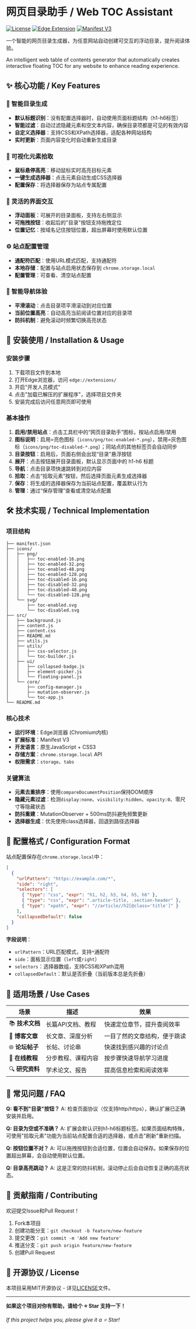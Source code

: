 # 网页目录助手 / Web TOC Assistant

[![License](https://img.shields.io/badge/license-MIT-blue.svg)](LICENSE)
[![Edge Extension](https://img.shields.io/badge/Edge-Extension-blue.svg)](https://microsoftedge.microsoft.com/addons/)
[![Manifest V3](https://img.shields.io/badge/Manifest-V3-green.svg)](https://developer.chrome.com/docs/extensions/mv3/)

一个智能的网页目录生成器，为任意网站自动创建可交互的浮动目录，提升阅读体验。

An intelligent web table of contents generator that automatically creates interactive floating TOC for any website to enhance reading experience.

## ✨ 核心功能 / Key Features

### 🎯 智能目录生成
- **默认标题识别**：没有配置选择器时，自动使用页面标题结构（h1-h6标签）
- **智能过滤**：自动过滤隐藏元素和空文本内容，确保目录项都是可见的有效内容
- **自定义选择器**：支持CSS和XPath选择器，适配各种网站结构
- **实时更新**：页面内容变化时自动重新生成目录

### 🎪 可视化元素拾取
- **鼠标悬停高亮**：移动鼠标实时高亮目标元素
- **一键生成选择器**：点击元素自动生成CSS选择器
- **配置保存**：将选择器保存为站点专属配置

### 📍 灵活的界面交互
- **浮动面板**：可展开的目录面板，支持左右侧显示
- **可拖拽按钮**：收起后的"目录"按钮支持拖拽定位
- **位置记忆**：按域名记住按钮位置，超出屏幕时使用默认位置

### ⚙️ 站点配置管理
- **通配符匹配**：使用URL模式匹配，支持通配符
- **本地存储**：配置与站点启用状态保存到 `chrome.storage.local`
- **配置管理**：可查看、清空站点配置

### 🔄 智能导航体验
- **平滑滚动**：点击目录项平滑滚动到对应位置
- **当前位置高亮**：自动高亮当前阅读位置对应的目录项
- **防抖机制**：避免滚动时频繁切换高亮状态

## 🚀 安装使用 / Installation & Usage

### 安装步骤
1. 下载项目文件到本地
2. 打开Edge浏览器，访问 `edge://extensions/`
3. 开启"开发人员模式"
4. 点击"加载已解压的扩展程序"，选择项目文件夹
5. 安装完成后访问任意网页即可使用

### 基本操作
1. **启用/禁用站点**：点击工具栏中的“网页目录助手”图标，按站点启用/禁用
2. **图标说明**：启用=亮色图标（`icons/png/toc-enabled-*.png`），禁用=灰色图标（`icons/png/toc-disabled-*.png`）；同站点的其他标签页会自动同步
3. **目录按钮**：启用后，页面右侧会出现“目录”悬浮按钮
4. **展开**：点击按钮展开目录面板，默认显示页面中的 h1-h6 标题
5. **导航**：点击目录项快速跳转到对应内容
6. **拾取**：点击“拾取元素”按钮，然后选择页面元素生成选择器
7. **保存**：将生成的选择器保存为当前站点配置，覆盖默认行为
8. **管理**：通过“保存管理”查看或清空站点配置

## 🛠️ 技术实现 / Technical Implementation

### 项目结构
```
├── manifest.json
├── icons/
│   ├── png/
│   │   ├── toc-enabled-16.png
│   │   ├── toc-enabled-32.png
│   │   ├── toc-enabled-48.png
│   │   ├── toc-enabled-128.png
│   │   ├── toc-disabled-16.png
│   │   ├── toc-disabled-32.png
│   │   ├── toc-disabled-48.png
│   │   └── toc-disabled-128.png
│   └── svg/
│       ├── toc-enabled.svg
│       └── toc-disabled.svg
├── src/
│   ├── background.js
│   ├── content.js
│   ├── content.css
│   ├── README.md
│   ├── utils.js
│   ├── utils/
│   │   ├── css-selector.js
│   │   └── toc-builder.js
│   ├── ui/
│   │   ├── collapsed-badge.js
│   │   ├── element-picker.js
│   │   └── floating-panel.js
│   └── core/
│       ├── config-manager.js
│       ├── mutation-observer.js
│       └── toc-app.js
└── README.md
```

### 核心技术
- **运行环境**：Edge浏览器 (Chromium内核)
- **扩展标准**：Manifest V3
- **开发语言**：原生JavaScript + CSS3
- **存储方案**：`chrome.storage.local` API
- **权限需求**：`storage`、`tabs`

### 关键算法
- **元素去重排序**：使用`compareDocumentPosition`保持DOM顺序
- **隐藏元素过滤**：检测`display:none`、`visibility:hidden`、`opacity:0`、零尺寸等隐藏状态
- **防抖重建**：MutationObserver + 500ms防抖避免频繁更新
- **选择器生成**：优先使用class选择器，回退到路径选择器

## 📖 配置格式 / Configuration Format

站点配置保存在`chrome.storage.local`中：

```json
[
  {
    "urlPattern": "https://example.com/*",
    "side": "right",
    "selectors": [
      { "type": "css", "expr": "h1, h2, h3, h4, h5, h6" },
      { "type": "css", "expr": ".article-title, .section-header" },
      { "type": "xpath", "expr": "//article//h2[@class='title']" }
    ],
    "collapsedDefault": false
  }
]
```

**字段说明**：
- `urlPattern`：URL匹配模式，支持`*`通配符
- `side`：面板显示位置（`left`或`right`）
- `selectors`：选择器数组，支持CSS和XPath混用
- `collapsedDefault`：默认是否折叠（当前版本总是先折叠）

## 🎯 适用场景 / Use Cases

| 场景 | 描述 | 效果 |
|------|------|------|
| 📚 **技术文档** | 长篇API文档、教程 | 快速定位章节，提升查阅效率 |
| 📝 **博客文章** | 长文章、深度分析 | 一目了然的文章结构，便于跳读 |
| 🌐 **论坛帖子** | 长帖、讨论串 | 快速找到感兴趣的讨论点 |
| 📖 **在线教程** | 分步教程、课程内容 | 按步骤快速导航学习进度 |
| 🔍 **研究资料** | 学术论文、报告 | 提高信息检索和阅读效率 |

## 🔧 常见问题 / FAQ

**Q: 看不到"目录"按钮？**
A: 检查页面协议（仅支持http/https），确认扩展已正确安装并启用。

**Q: 目录为空或不准确？**
A: 扩展会默认识别h1-h6标题标签。如果页面结构特殊，可使用"拾取元素"功能为当前站点配置合适的选择器，或点击"刷新"重新扫描。

**Q: 按钮位置不对？**
A: 可以拖拽按钮到合适位置，位置会自动保存。如果保存的位置超出屏幕，会自动使用默认位置。

**Q: 目录高亮跳动？**
A: 这是正常的防抖机制，滚动停止后会自动恢复正确的高亮状态。

## 🤝 贡献指南 / Contributing

欢迎提交Issue和Pull Request！

1. Fork本项目
2. 创建功能分支：`git checkout -b feature/new-feature`
3. 提交更改：`git commit -m 'Add new feature'`
4. 推送分支：`git push origin feature/new-feature`
5. 创建Pull Request

## 📄 开源协议 / License

本项目采用MIT开源协议 - 详见[LICENSE](LICENSE)文件。

---

**如果这个项目对你有帮助，请给个 ⭐ Star 支持一下！**

*If this project helps you, please give it a ⭐ Star!*